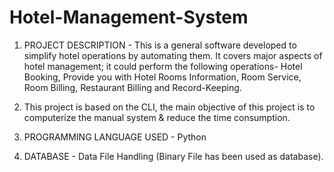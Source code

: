 # Hotel-Management-System
 
1. PROJECT DESCRIPTION - This is a general software developed to simplify hotel operations by automating them. It covers major aspects of hotel management; it could perform the following operations- Hotel Booking, Provide you with Hotel Rooms Information, Room Service, Room Billing, Restaurant Billing and Record-Keeping.

2. This project is based on the CLI, the main objective of this project is to computerize the manual system & reduce the time consumption.

3. PROGRAMMING LANGUAGE USED - Python

4. DATABASE - Data File Handling (Binary File has been used as database).

